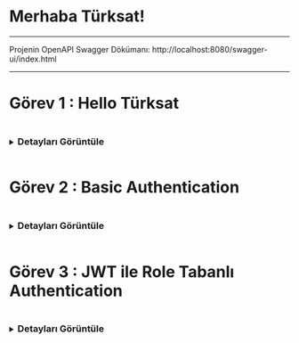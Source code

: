 # Merhaba Türksat!

<hr/>

Projenin OpenAPI Swagger Dökümanı: http://localhost:8080/swagger-ui/index.html

<hr/>

# Görev 1 : Hello Türksat 

<details>
<summary><h3 style="display: inline-block">Detayları Görüntüle</h3></summary>

## Yapılacaklar:
- [x] Uygulama konsola "Merhaba Dünya!" çıktısını basacak şekilde çalıştırılacak.
- [x] Uygulama Rest Servis olarak dönüştürülecek.
- [x] İki tane metodunuz olacak biri GET diğeri POST. İsimlendirmelerini size bırakıyorum. Rest servis metod isimlendirme standartlarını gözden geçirebilirsiniz.
- [x] GET metoduna istek atıldığında servis sonucu "Merhaba Dünya!" olacak.
- [x] POST metodu bir parametre alacak. Aldığı parametreyi servis sonucuna yazacak. Parametre TÜRKSAT ise servis sonucu "Merhaba TÜRKSAT!" olacak.
- [x] Postman uygulaması kurulup çalışıtırılacak. Yazdığınız metodlara postman üzerinden istek atılacak. Servis sonuçları görülecek.
- [x] Swagger kullanılarak yazdığınız Rest API nin görselleştirmesi yapılacak. (Swagger'da görüntülenen HTTP Durum kodları farklı senaryolar ile deneyerek Postman'dan gelen veriye göre oluşturuldu)
  <br/><hr/>

## Dökümantasyon

### REST API Nedir?
![REST Animation](/images/m1/rest.gif)

Rest API, internet üzerinden bir sistemin diğer bir sisteme veri göndermesini ya da almasını sağlayan bir yapı. **REST** (Representational State Transfer) protokolüne dayanır. Bu yapı, istemci (client) ve sunucu (server) arasında veri alışverişi yaparken HTTP yöntemlerini (GET, POST, PUT, DELETE gibi) kullanır.

**Nasıl çalışır?**
1. **İstemci** (mesela bir web uygulaması ya da mobil app) bir **istek** (request) gönderir.
2. **Sunucu** gelen isteğe göre bir **yanıt** (response) döner.
3. Veri genellikle **JSON** ya da **XML** formatında gönderilir.

**Nerelerde kullanılır?**
- Web uygulamalarında, mobil uygulamalarda, dış servislerle iletişimde yani kısacası, farklı sistemlerin birbiriyle konuşması gereken her yerde kullanılır.

### Spring Boot
![Spring Boot](/images/m1/spring.png)

Spring Boot, Java programlama dilinde yazılmış bir framework'tür. Spring çatısının üzerine kuruludur ve hızlı bir şekilde web uygulamaları ve mikro servisler geliştirmeyi sağlar.

### Controller

#### `HelloControllerImpl` Sınıfı

Bu sınıf, Spring Boot uygulamasında HTTP isteklerine yanıt veren bir REST controller'dır. IHelloController arayüzünü implement eder ve 3 temel endpoint sunar: biri GET, ikisi ise POST isteği kabul eder.

#### Anotasyonlar:
- **@RestController**: Bu sınıf, RESTful servis olarak çalıştığı için bu anotasyon kullanılır. Yani bu sınıf, HTTP isteklerine cevap verir.
- **@RequestMapping("api/gorev1")**: Bu anotasyon, tüm sınıfın istek yolunu tanımlar. Sınıf içerisindeki her metodun başına bu yol eklenir. Yani, istekler için bir base url görevi görür. İsteklerin "api/gorev1" yolundan yapılması gerektiğini belirtir.
- **@GetMapping(/merhaba)**: /api/gorev1/merhaba altına gelen GET isteklerini karşılar
- **@PostMapping(/merhaba)**: /api/gorev1/merhaba altına gelen POST isteklerini karşılar
- **@PostMapping(/json-merhaba)**: /api/gorev1/merhaba altına gelen POST ve RequestBody ile JSON olarak gönderilen istekleri karşılar

#### Metodlar:
1. **GET /merhaba**
  - "Merhaba Dünya!" mesajını döndürür.
   ```java
   @GetMapping("/merhaba")
   public String getHello() {
       return "Merhaba Dünya!";
   }
   ```

2. **POST /merhaba** (Parametreli)
  - Parametre alır ve "TÜRKSAT" mesajı dışında gönderilen parametreyi döndürür.
   ```java
   @PostMapping("/merhaba")
   public String sayHello(@RequestParam(required = false) String parameter) {
       if (parameter == null || parameter.isEmpty()){
           throw new BaseException(new ErrorMessage(MessageType.FIELD_REQUIRED,null));
       }
       if("TÜRKSAT".equalsIgnoreCase(parameter.trim())){
           return "Merhaba TÜRKSAT!";
       }
       return "Gönderilen parametre: " + parameter.trim();
   }
   ```

3. **POST /json-merhaba** (JSON Parametreli)
  - JSON formatında gelen veriyi alır ve "TÜRKSAT" mesajına göre yanıt verir.
   ```java
   @PostMapping("/json-merhaba")
   public String sayHello(@RequestBody DtoHello parameter) {
       if (parameter == null || parameter.getMessage().isEmpty()){
           throw new BaseException(new ErrorMessage(MessageType.FIELD_REQUIRED,null));
       }
       if("TÜRKSAT".equalsIgnoreCase(parameter.getMessage().trim())){
           return "Merhaba TÜRKSAT!";
       }
       return "Gönderilen parametre: " + parameter.getMessage().trim();
   }
   ```
---

#### `OpenAPIConfig` Sınıfı

Bu sınıf, Swagger/OpenAPI yapılandırmasını sağlar ve API yanıtlarının dökümantasyonunu oluşturur.

#### Anotasyonlar:
- **@Configuration**: Spring’e bu sınıfın bir yapılandırma sınıfı olduğunu belirtir.
- **@OpenAPIDefinition**: OpenAPI tanımının kullanılacağını belirten anotasyon.

#### Yapılandırmalar:
1. **ApiResponse Tanımlamaları**:
  - **badRequest**: 400 hatası için açıklama ve JSON formatında yanıt şeması tanımlar.
  - **notFound**: 404 hatası için açıklama ve JSON formatında yanıt şeması tanımlar.
  - **internalServerError**: 500 hatası için açıklama ve JSON formatında yanıt şeması tanımlar.

2. **`@Bean` customOpenAPI Metodu**:
  - **Components**: Tanımlanan yanıtlar (badRequest, notFound, internalServerError) OpenAPI component’ine eklenir.
  - **API Bilgisi**: API başlığı, versiyonu ve açıklaması gibi bilgiler Swagger/OpenAPI dokümantasyonuna eklenir.

   ```java
   return new OpenAPI().components(components).info(
           new Info()
                   .title("Görev 1: Merhaba TÜRKSAT!")
                   .version("0.0.1-SNAPSHOT")
                   .description("Türksat Aday Mühendislik Görevi 1")
   );
   ```

Yani bu sınıf, Swagger için hata yanıtlarını (400, 404, 500) ve API’nin genel bilgilerini dökümante eder.

#### `ApiResponseSchema` Sınıfı

Bu sınıf, özel bir API yanıtı şeması oluşturmak için kullanılır. Swagger/OpenAPI dökümantasyonunda hata yanıtlarının yapısını tanımlar.

#### Metodlar:
1. **`getCustomResponseSchema` Metodu**:
  - Bu metod, hata yanıtları için özel bir `Schema` nesnesi oluşturur.
  - **Parametreler**:
    - **timestampExample**: Hata oluşma zamanının örneği.
    - **statusExample**: Hata durum kodunun örneği (örneğin, 400, 404).
    - **errorExample**: Hata mesajının örneği.
    - **pathExample**: Hatanın oluştuğu endpoint yolunun örneği.

  - Metod, `timestamp`, `status`, `error`, ve `path` gibi alanlarla yapılandırılmış bir `Schema` döner. Bu alanlar, Swagger/OpenAPI dokümantasyonunda hata yanıtları için açıklama ve örnekler sunar.

   ```java
   public static Schema<Object> getCustomResponseSchema(String timestampExample, int statusExample, String errorExample, String pathExample) {
       return new Schema<>()
               .addProperty("timestamp", new Schema<String>().type("string").description("Hata oluşma zamanı").example(timestampExample))
               .addProperty("status", new Schema<Integer>().type("integer").description("Hata HTTP durum kodu").example(statusExample))
               .addProperty("error", new Schema<String>().type("string").description("Hata mesajı").example(errorExample))
               .addProperty("path", new Schema<String>().type("string").description("Hatanın oluştuğu endpoint").example(pathExample));
   }
   ```



## Uygulama Görüntüleri

### Konsol Görüntüsü

![alt text](images/m1/console.PNG)

<hr/>

### Postman Görüntüleri
#### Get Request gorev1/merhaba

![alt text](images/m1/get.PNG)

#### Post Request gorev1/merhaba
- parameter = türksat
  ![alt text](images/m1/post1.PNG)

- parameter = Deneme
  ![alt text](images/m1/post2.PNG)

#### HTTP Kodları

- 400 Bad Request
  ![alt text](images/m1/400.PNG)

- 404 Not Found
  ![alt text](images/m1/404.PNG)

- 500 Internal Server Error
  ![alt text](images/m1/500.PNG)

<hr/>

### Swagger Görüntüleri
#### API Description
![alt text](images/m1/swagger1.PNG)

#### GET Endpoint
![alt text](images/m1/swagger-get.PNG)

#### POST Endpoint
![alt text](images/m1/swagger-post.PNG)

![alt text](images/m1/swagger-post2.PNG)

</details>


# Görev 2 : Basic Authentication

<details>
<summary><h3 style="display: inline-block">Detayları Görüntüle</h3></summary>

## Yapılacaklar:
- [x] Basic Authentication eklenmeli. Authentication bilgisi kullaniciAdi:şifre formatında olsun ve base64 encoded şekilde gönderilmeli.
  - kullaniciAdi testKullanici, şifre testSifre olacak şekilde ayarlayanabilir.

## Dökümantasyon

### Spring Security Nedir Ne İşe Yarar ?
Spring Security, Spring uygulamalarında kimlik doğrulama (giriş) ve yetkilendirme (erişim kontrolü) işlemlerini yöneten bir güvenlik çerçevesidir. Kullanıcıların sisteme giriş yapmasını sağlar ve hangi kullanıcıların hangi kaynaklara erişebileceğini kontrol eder, Örneğin 3. Kısım olan JWT ile rol tabanlı authentication bölümünde olduğu gibi.

### `SecurityConfig` Sınıfı

```java 

@EnableWebSecurity
public class SecurityConfig extends WebSecurityConfigurerAdapter {

    @Override
    protected void configure(HttpSecurity http) throws Exception {
        http.csrf().disable().authorizeRequests()
                .antMatchers("/gorev1/**").authenticated() // /gorev1 rotasına sadece doğrulama yapmış kullanıcılar erişebilir
                .anyRequest().permitAll() // belirlediğimiz rota dışındakiler için doğrulama istemez
                .and()
                .formLogin()
                .failureHandler((request, response, exception) -> {
                    // Hatalı giriş durumunda özel mesaj
                    response.setStatus(HttpServletResponse.SC_UNAUTHORIZED);
                    response.getWriter().write("KULLANICI ADI VEYA SIFRE HATALI");
                    response.getWriter().flush();
                })
                .and()

                .httpBasic(); // Base64 HTTP Basic Authentication ekliyoruz
    }
}

```

Bu sınıf, Spring Security ile güvenlik yapılandırmasını sağlar. `WebSecurityConfigurerAdapter` sınıfını extend eder ve HTTP güvenlik ayarlarını özelleştirir.

#### Anotasyonlar:
- **@EnableWebSecurity**: Bu anotasyon, Spring Security'yi etkinleştirir ve güvenlik yapılandırmasını sağlar.

#### Yapılandırmalar:
1. **`configure(HttpSecurity http)` Metodu**
    - Bu metod, HTTP güvenlik ayarlarını özelleştirir.

    - **`http.csrf().disable()`**: CSRF (Cross-Site Request Forgery) korumasını devre dışı bırakır. Genellikle API'ler için devre dışı bırakılır.

    - **`authorizeRequests()`**: İsteklere güvenlik kontrolleri ekler.
        - **`.antMatchers("/gorev1/**").authenticated()`**: `/gorev1/**` yolundaki isteklerin sadece doğrulama yapılmış kullanıcılar tarafından yapılabilmesini sağlar.
        - **`.anyRequest().permitAll()`**: Diğer tüm isteklere erişimi serbest bırakır, yani doğrulama gerektirmez.

    - **`formLogin()`**: Form tabanlı giriş yapılandırmasını sağlar.
        - **`failureHandler()`**: Hatalı giriş durumunda özel bir mesaj döndürür. Yanıt olarak "KULLANICI ADI VEYA SIFRE HATALI" mesajı ve 401 Unauthorized hatası gönderilir.

    - **`httpBasic()`**: HTTP Basic Authentication'ı etkinleştirir. Kullanıcı adı ve şifre base64 formatında gönderilir.

---

### `UserConfig` Sınıfı

Bu sınıf, Spring Security için kullanıcı yapılandırmasını sağlar. Kullanıcıları bellek üzerinde tanımlar ve şifreleri güvenli bir şekilde saklar.

```java 
@Configuration
public class UserConfig {

    @Bean
    protected UserDetailsService userDetailsService() {
        // Kullanıcı adı ve şifreyi bellek üzerinden tanımlıyoruz. Spring Security ilk aşamada burayı kontrol edecek
        return new InMemoryUserDetailsManager(
                User.withUsername("testKullanici")
                        .password(passwordEncoder().encode("testSifre")) //
                        .roles("USER")
                        .build()
        );
    }

    @Bean
    public PasswordEncoder passwordEncoder() {
        return new BCryptPasswordEncoder();
    }
}
```

#### Anotasyonlar:
- **@Configuration**: Spring’e bu sınıfın bir yapılandırma sınıfı olduğunu belirtir.

#### Yapılandırmalar:
1. **`userDetailsService()` Metodu**:
    - Bu metod, kullanıcı bilgilerini bellek üzerinde saklar.
    - **InMemoryUserDetailsManager** kullanarak, kullanıcı adı ve şifreyi tanımlar.
    - Kullanıcı adı **"testKullanici"** ve şifre **"testSifre"** ile tanımlanır. Şifre, **BCryptPasswordEncoder** ile şifrelenir.
    - Kullanıcıya **"USER"** rolü atanır.

2. **`passwordEncoder()` Metodu**:
    - Şifreleri güvenli bir şekilde saklamak için **BCryptPasswordEncoder** kullanılır. Aynı zamanda bu metot User.withUsername("testKullanici") ile oluşturduğumuz kullanıcımızın şifresi encode etmek için kullanılır.


## Uygulama Görüntüleri

### Konsol Görüntüsü
![konsol](images/m1/console.PNG)

### Postman Görüntüleri

#### Get Request gorev1/merhaba
![alt text](images/m2/ba1.PNG)

#### Post Request gorev1/merhaba
![alt text](images/m2/ba2.PNG)

![alt text](images/m2/ba3.PNG)

![alt text](images/m2/ba4.PNG)

#### Login Ekranı Başarılı Giriş Get gorev1/merhaba
![alt text](images/m2/ba5.PNG)

![alt text](images/m2/ba6.PNG)

#### Login Ekranı Başarısız (Hatalı Kullanıcı) Giriş Get gorev1/merhaba
![alt text](images/m2/ba8.PNG)

![alt text](images/m2/ba7.PNG)


</details>

# Görev 3 : JWT ile Role Tabanlı Authentication

<details>
<summary><h3 style="display: inline-block">Detayları Görüntüle</h3></summary>

## Yapılacaklar:
- [x] Basic Authentication güvenlik konusunda yeterli değildir. Bu yüzden projeye sektörde de yaygın kullanılan JWT authentication eklenmeli.
- [x] PostgreSql veri tabanı kullanılarak uygulamaya veri tabanı bağlantısı sağlanmalı.
- [x] Örnek kayıtlar eklenmeli.

## Dökümantasyon

## Uygulama Görüntüleri

### Konsol Görüntüsü

### Postman Görüntüleri

### Swagger Görüntüleri


</details>